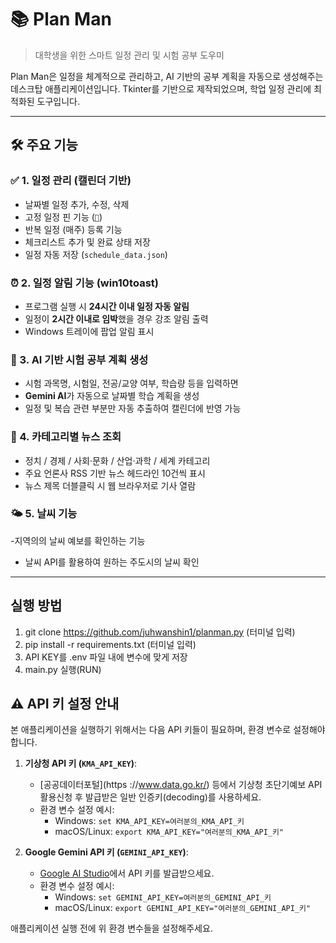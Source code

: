 # 📚 Plan Man

> 대학생을 위한 스마트 일정 관리 및 시험 공부 도우미

Plan Man은 일정을 체계적으로 관리하고, AI 기반의 공부 계획을 자동으로 생성해주는 데스크탑 애플리케이션입니다. Tkinter를 기반으로 제작되었으며, 학업 일정 관리에 최적화된 도구입니다.

---

## 🛠️ 주요 기능

### ✅ 1. 일정 관리 (캘린더 기반)
- 날짜별 일정 추가, 수정, 삭제
- 고정 일정 핀 기능 (`📌`)
- 반복 일정 (매주) 등록 기능
- 체크리스트 추가 및 완료 상태 저장
- 일정 자동 저장 (`schedule_data.json`)

### ⏰ 2. 일정 알림 기능 (win10toast)
- 프로그램 실행 시 **24시간 이내 일정 자동 알림**
- 일정이 **2시간 이내로 임박**했을 경우 강조 알림 출력
- Windows 트레이에 팝업 알림 표시

### 🧠 3. AI 기반 시험 공부 계획 생성
- 시험 과목명, 시험일, 전공/교양 여부, 학습량 등을 입력하면
- **Gemini AI**가 자동으로 날짜별 학습 계획을 생성
- 일정 및 복습 관련 부분만 자동 추출하여 캘린더에 반영 가능

### 📰 4. 카테고리별 뉴스 조회
- 정치 / 경제 / 사회·문화 / 산업·과학 / 세계 카테고리
- 주요 언론사 RSS 기반 뉴스 헤드라인 10건씩 표시
- 뉴스 제목 더블클릭 시 웹 브라우저로 기사 열람

### 🌤 5. 날씨 기능
-지역의의 날씨 예보를 확인하는 기능
- 날씨 API를 활용하여 원하는 주도시의 날씨 확인

---
## 실행 방법
 1. git clone https://github.com/juhwanshin1/planman.py (터미널 입력)
 2. pip install -r requirements.txt (터미널 입력)
 3. API KEY를 .env 파일 내에 변수에 맞게 저장
 4. main.py 실행(RUN)

## ⚠️ API 키 설정 안내

본 애플리케이션을 실행하기 위해서는 다음 API 키들이 필요하며, 환경 변수로 설정해야 합니다.

1.  **기상청 API 키 (`KMA_API_KEY`)**:
    * [공공데이터포털](https
://www.data.go.kr/) 등에서 기상청 초단기예보 API 활용신청 후 발급받은 일반 인증키(decoding)를 사용하세요.
    * 환경 변수 설정 예시:
        * Windows: `set KMA_API_KEY=여러분의_KMA_API_키`
        * macOS/Linux: `export KMA_API_KEY="여러분의_KMA_API_키"`

2.  **Google Gemini API 키 (`GEMINI_API_KEY`)**:
    * [Google AI Studio](https://aistudio.google.com/app/apikey)에서 API 키를 발급받으세요.
    * 환경 변수 설정 예시:
        * Windows: `set GEMINI_API_KEY=여러분의_GEMINI_API_키`
        * macOS/Linux: `export GEMINI_API_KEY="여러분의_GEMINI_API_키"`

애플리케이션 실행 전에 위 환경 변수들을 설정해주세요.   

